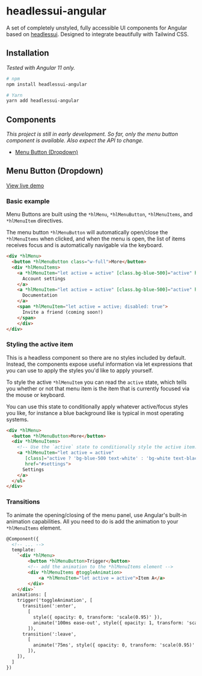 # headlessui-angular

A set of completely unstyled, fully accessible UI components for Angular based on [headlessui](https://headlessui.dev). Designed to integrate beautifully with Tailwind CSS.


## Installation

_Tested with Angular 11 only._

```sh
# npm
npm install headlessui-angular

# Yarn
yarn add headlessui-angular
```

## Components

_This project is still in early development. So far, only the menu button component is available. Also expect the API to change._

- [Menu Button (Dropdown)](#menu-button-dropdown)


## Menu Button (Dropdown)

[View live demo](https://ibirrer.github.io/headlessui-angular/)

### Basic example

Menu Buttons are built using the `*hlMenu`, `*hlMenuButton`, `*hlMenuItems`, and `*hlMenuItem` directives.

The menu button `*hlMenuButton` will automatically open/close the `*hlMenuItems` when clicked, and when the menu is open, the list of items receives focus and is automatically navigable via the keyboard.


```html
<div *hlMenu>
  <button *hlMenuButton class="w-full">More</button>
  <div *hlMenuItems>
    <a *hlMenuItem="let active = active" [class.bg-blue-500]="active" href="./#account-settings">
      Account settings
    </a>
    <a *hlMenuItem="let active = active" [class.bg-blue-500]="active" href="./#documentation">
      Documentation
    </a>
    <span *hlMenuItem="let active = active; disabled: true">
      Invite a friend (coming soon!)
    </span>
    </div>
</div>
```

### Styling the active item

This is a headless component so there are no styles included by default. Instead, the components expose useful information via let expressions that you can use to apply the styles you'd like to apply yourself.

To style the active `*hlMenuItem` you can read the `active` state, which tells you whether or not that menu item is the item that is currently focused via the mouse or keyboard.

You can use this state to conditionally apply whatever active/focus styles you like, for instance a blue background like is typical in most operating systems.

```html
<div *hlMenu>
  <button *hlMenuButton>More</button>
  <div *hlMenuItems>
    <!-- Use the `active` state to conditionally style the active item. -->
    <a *hlMenuItem="let active = active" 
       [class]="active ? 'bg-blue-500 text-white' : 'bg-white text-black'" 
       href="#settings">
      Settings
    </a>
  </ul>
</div>
```

### Transitions

To animate the opening/closing of the menu panel, use Angular's built-in animation capabilities. All you need to do is add the animation to your `*hlMenuItems` element.

```html
@Component({
  <!-- ... -->
  template:
    `<div *hlMenu>
        <button *hlMenuButton>Trigger</button>
        <!-- add the animation to the *hlMenuItems element -->
        <div *hlMenuItems @toggleAnimation>
            <a *hlMenuItem="let active = active">Item A</a>
        </div>
    </div>`
  animations: [
    trigger('toggleAnimation', [
      transition(':enter',
        [
          style({ opacity: 0, transform: 'scale(0.95)' }),
          animate('100ms ease-out', style({ opacity: 1, transform: 'scale(1)' })),
        ]),
      transition(':leave',
        [
          animate('75ms', style({ opacity: 0, transform: 'scale(0.95)' })),
        ]),
    ]),
  ]
})
```

